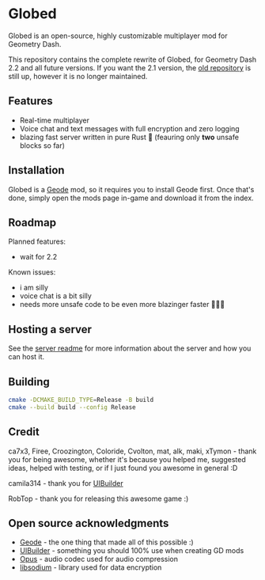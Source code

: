 # Globed

Globed is an open-source, highly customizable multiplayer mod for Geometry Dash.

This repository contains the complete rewrite of Globed, for Geometry Dash 2.2 and all future versions. If you want the 2.1 version, the [old repository](https://github.com/dankmeme01/globed) is still up, however it is no longer maintained.

## Features

* Real-time multiplayer
* Voice chat and text messages with full encryption and zero logging
* blazing fast server written in pure Rust 🚀 (feauring only **two** unsafe blocks so far)

## Installation

Globed is a [Geode](https://github.com/geode-sdk/geode) mod, so it requires you to install Geode first. Once that's done, simply open the mods page in-game and download it from the index.

## Roadmap

Planned features:

* wait for 2.2

Known issues:

* i am silly
* voice chat is a bit silly
* needs more unsafe code to be even more blazinger faster 🚀🚀🚀

## Hosting a server

See the [server readme](./server/readme.md) for more information about the server and how you can host it.

## Building

```sh
cmake -DCMAKE_BUILD_TYPE=Release -B build
cmake --build build --config Release
```

## Credit

ca7x3, Firee, Croozington, Coloride, Cvolton, mat, alk, maki, xTymon - thank you for being awesome, whether it's because you helped me, suggested ideas, helped with testing, or if I just found you awesome in general :D

camila314 - thank you for [UIBuilder](https://github.com/camila314/uibuilder)

RobTop - thank you for releasing this awesome game :)

## Open source acknowledgments

* [Geode](https://geode-sdk.org/) - the one thing that made all of this possible :)
* [UIBuilder](https://github.com/camila314/uibuilder) - something you should 100% use when creating GD mods
* [Opus](https://github.com/xiph/opus) - audio codec used for audio compression
* [libsodium](https://github.com/jedisct1/libsodium) - library used for data encryption